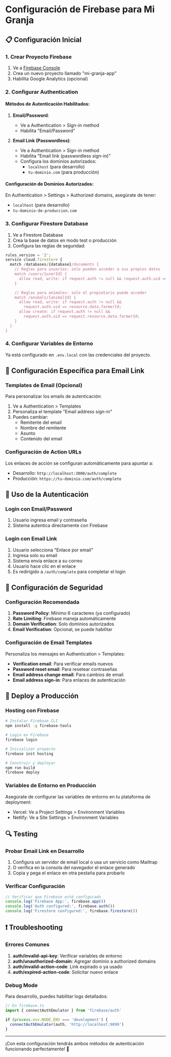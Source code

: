 # Configuración de Firebase para Mi Granja

## 📋 Configuración Inicial

### 1. Crear Proyecto Firebase

1. Ve a [Firebase Console](https://console.firebase.google.com/)
2. Crea un nuevo proyecto llamado "mi-granja-app"
3. Habilita Google Analytics (opcional)

### 2. Configurar Authentication

#### Métodos de Autenticación Habilitados:

1. **Email/Password**:

   - Ve a Authentication > Sign-in method
   - Habilita "Email/Password"

2. **Email Link (Passwordless)**:
   - Ve a Authentication > Sign-in method
   - Habilita "Email link (passwordless sign-in)"
   - Configura los dominios autorizados:
     - `localhost` (para desarrollo)
     - `tu-dominio.com` (para producción)

#### Configuración de Dominios Autorizados:

En Authentication > Settings > Authorized domains, asegúrate de tener:

- `localhost` (para desarrollo)
- `tu-dominio-de-produccion.com`

### 3. Configurar Firestore Database

1. Ve a Firestore Database
2. Crea la base de datos en modo test o producción
3. Configura las reglas de seguridad:

```javascript
rules_version = '2';
service cloud.firestore {
  match /databases/{database}/documents {
    // Reglas para usuarios: solo pueden acceder a sus propios datos
    match /users/{userId} {
      allow read, write: if request.auth != null && request.auth.uid == userId;
    }

    // Reglas para animales: solo el propietario puede acceder
    match /animals/{animalId} {
      allow read, write: if request.auth != null &&
        request.auth.uid == resource.data.farmerId;
      allow create: if request.auth != null &&
        request.auth.uid == request.resource.data.farmerId;
    }
  }
}
```

### 4. Configurar Variables de Entorno

Ya está configurado en `.env.local` con las credenciales del proyecto.

## 🔧 Configuración Específica para Email Link

### Templates de Email (Opcional)

Para personalizar los emails de autenticación:

1. Ve a Authentication > Templates
2. Personaliza el template "Email address sign-in"
3. Puedes cambiar:
   - Remitente del email
   - Nombre del remitente
   - Asunto
   - Contenido del email

### Configuración de Action URLs

Los enlaces de acción se configuran automáticamente para apuntar a:

- Desarrollo: `http://localhost:3000/auth/complete`
- Producción: `https://tu-dominio.com/auth/complete`

## 📱 Uso de la Autenticación

### Login con Email/Password

1. Usuario ingresa email y contraseña
2. Sistema autentica directamente con Firebase

### Login con Email Link

1. Usuario selecciona "Enlace por email"
2. Ingresa solo su email
3. Sistema envía enlace a su correo
4. Usuario hace clic en el enlace
5. Es redirigido a `/auth/complete` para completar el login

## 🔐 Configuración de Seguridad

### Configuración Recomendada

1. **Password Policy**: Mínimo 6 caracteres (ya configurado)
2. **Rate Limiting**: Firebase maneja automáticamente
3. **Domain Verification**: Solo dominios autorizados
4. **Email Verification**: Opcional, se puede habilitar

### Configuración de Email Templates

Personaliza los mensajes en Authentication > Templates:

- **Verification email**: Para verificar emails nuevos
- **Password reset email**: Para resetear contraseñas
- **Email address change email**: Para cambios de email
- **Email address sign-in**: Para enlaces de autenticación

## 🚀 Deploy a Producción

### Hosting con Firebase

```bash
# Instalar Firebase CLI
npm install -g firebase-tools

# Login en Firebase
firebase login

# Inicializar proyecto
firebase init hosting

# Construir y deployar
npm run build
firebase deploy
```

### Variables de Entorno en Producción

Asegúrate de configurar las variables de entorno en tu plataforma de deployment:

- Vercel: Ve a Project Settings > Environment Variables
- Netlify: Ve a Site Settings > Environment Variables

## 🔍 Testing

### Probar Email Link en Desarrollo

1. Configura un servidor de email local o usa un servicio como Mailtrap
2. O verifica en la consola del navegador el enlace generado
3. Copia y pega el enlace en otra pestaña para probarlo

### Verificar Configuración

```javascript
// Verificar que Firebase esté configurado
console.log('Firebase App:', firebase.app())
console.log('Auth configured:', firebase.auth())
console.log('Firestore configured:', firebase.firestore())
```

## ❗ Troubleshooting

### Errores Comunes

1. **auth/invalid-api-key**: Verificar variables de entorno
2. **auth/unauthorized-domain**: Agregar dominio a authorized domains
3. **auth/invalid-action-code**: Link expirado o ya usado
4. **auth/expired-action-code**: Solicitar nuevo enlace

### Debug Mode

Para desarrollo, puedes habilitar logs detallados:

```javascript
// En firebase.ts
import { connectAuthEmulator } from 'firebase/auth'

if (process.env.NODE_ENV === 'development') {
  connectAuthEmulator(auth, 'http://localhost:9099')
}
```

---

¡Con esta configuración tendrás ambos métodos de autenticación funcionando perfectamente! 🚀
